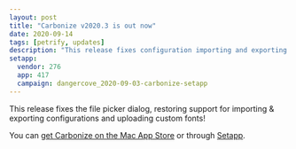 ```yaml
---
layout: post
title: "Carbonize v2020.3 is out now"
date: 2020-09-14
tags: [petrify, updates]
description: "This release fixes configuration importing and exporting and custom font uploads."
setapp:
  vendor: 276
  app: 417
  campaign: dangercove_2020-09-03-carbonize-setapp
---
```


This release fixes the file picker dialog, restoring support for importing & exporting configurations and uploading custom fonts!

You can [get Carbonize on the Mac App Store](/carbonize/appstore) or through [Setapp](/carbonize/setapp).
